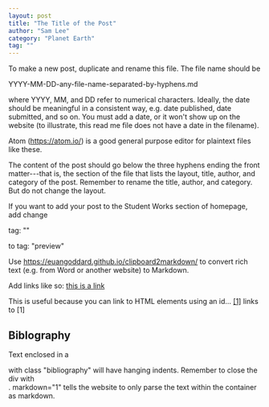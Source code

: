 ```yaml
---
layout: post
title: "The Title of the Post"
author: "Sam Lee"
category: "Planet Earth"
tag: ""
---
```


To make a new post, duplicate and rename this file. The file name should be

  YYYY-MM-DD-any-file-name-separated-by-hyphens.md

where YYYY, MM, and DD refer to numerical characters. Ideally, the date should be meaningful in a consistent way, e.g. date published, date submitted, and so on. You must add a date, or it won't show up on the website (to illustrate, this read me file does not have a date in the filename).

Atom (https://atom.io/) is a good general purpose editor for plaintext files like these.

The content of the post should go below the three hyphens ending the front matter---that is, the section of the file that lists the layout, title, author, and category of the post. Remember to rename the title, author, and category. But do not change the layout.

If you want to add your post to the Student Works section of homepage, add change

  tag: ""

to
  tag: "preview"

Use https://euangoddard.github.io/clipboard2markdown/ to convert rich text (e.g. from Word or another website) to Markdown.

Add links like so:
  [this is a link](https://this-link-leads-to-here.com)

This is useful because you can link to HTML elements using an id...
  [[1]](#ref1)
links to
  <a id="ref1">[1]</a>

## Biblography

<div class="bibliography" markdown="1">

Text enclosed in a <div> with class "bibliography" will have hanging indents. Remember to close the div with </div>. markdown="1" tells the website to only parse the text within the container as markdown.

</div>
